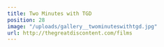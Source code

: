 ```yaml
---
title: Two Minutes with TGD
position: 28
image: "/uploads/gallery__twominuteswithtgd.jpg"
url: http://thegreatdiscontent.com/films
---
```


